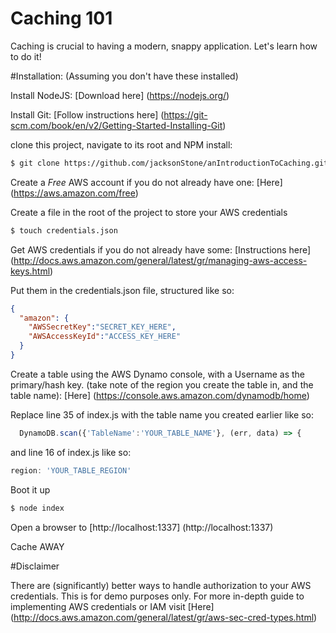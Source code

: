 # Caching 101
Caching is crucial to having a modern, snappy application. Let's learn how to do it!

#Installation:
(Assuming you don't have these installed)

Install NodeJS: [Download here] (https://nodejs.org/)

Install Git: [Follow instructions here] (https://git-scm.com/book/en/v2/Getting-Started-Installing-Git)

clone this project, navigate to its root and NPM install: 
```bash
$ git clone https://github.com/jacksonStone/anIntroductionToCaching.git && cd anIntroductionToCaching && npm install
```

Create a *Free* AWS account if you do not already have one: [Here] (https://aws.amazon.com/free)

Create a file in the root of the project to store your AWS credentials
```bash
$ touch credentials.json
```

Get AWS credentials if you do not already have some: [Instructions here] (http://docs.aws.amazon.com/general/latest/gr/managing-aws-access-keys.html)

Put them in the credentials.json file, structured like so:
```json
{
  "amazon": {
    "AWSSecretKey":"SECRET_KEY_HERE",
    "AWSAccessKeyId":"ACCESS_KEY_HERE"
  }
}
```


Create a table using the AWS Dynamo console, with a Username as the primary/hash key. (take note of the region you create the table in, and the table name): [Here] (https://console.aws.amazon.com/dynamodb/home)

Replace line 35 of index.js with the table name you created earlier like so:
```javascript
  DynamoDB.scan({'TableName':'YOUR_TABLE_NAME'}, (err, data) => {
```
 and line 16 of index.js like so:
```javascript
region: 'YOUR_TABLE_REGION'
```

Boot it up
```bash
$ node index
```

Open a browser to [http://localhost:1337] (http://localhost:1337)

Cache AWAY

#Disclaimer

There are (significantly) better ways to handle authorization to your AWS credentials. This is for demo purposes only.
For more in-depth guide to implementing AWS credentials or IAM visit [Here] (http://docs.aws.amazon.com/general/latest/gr/aws-sec-cred-types.html)
